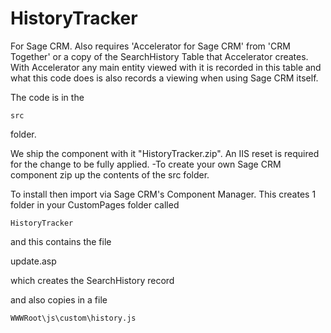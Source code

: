# HistoryTracker
For Sage CRM. 
Also requires 'Accelerator for Sage CRM' from 'CRM Together' or a copy of the SearchHistory Table that Accelerator creates.
With Accelerator any main entity viewed with it is recorded in this table and what this code does is also records a viewing when using Sage CRM itself. 

The code is in the 

	src

folder.

We ship the component with it "HistoryTracker.zip". An IIS reset is required for the change to be fully applied. 
-To create your own Sage CRM component zip up the contents of the src folder. 

To install then import via Sage CRM's Component Manager. 
This creates 1 folder in your CustomPages folder called

	HistoryTracker
	
and this contains the file 
  
  update.asp

which creates the SearchHistory record  

and also copies in a file 

    WWWRoot\js\custom\history.js

